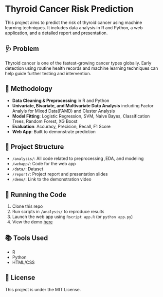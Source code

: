 # Thyroid Cancer Risk Prediction

This project aims to predict the risk of thyroid cancer using machine learning techniques. It includes data analysis in R and Python, a web application, and a detailed report and presentation.

## 🩺 Problem

Thyroid cancer is one of the fastest-growing cancer types globally. Early detection using routine health records and machine learning techniques can help guide further testing and intervention.

## 🧪 Methodology

- **Data Cleaning & Preprocessing** in R and Python
- **Univariate, Bivariate, and Multivariate Data Analysis** including Factor Analyis for Mixed Data(FAMD) and Cluster Analysis
- **Model Fitting**: Logistic Regression, SVM, Naive Bayes, Classification Trees, Random Forest, XG Boost
- **Evaluation**: Accuracy, Precision, Recall, F1 Score
- **Web App**: Built to demonstrate prediction 

## 📁 Project Structure

- `/analysis/`: All code related to preprocessing ,EDA, and modeling
- `/webapp/`: Code for the web app 
- `/data/`: Dataset 
- `/report/`: Project report and presentation slides
- `/demo/`: Link to the demonstration video

## 🚀 Running the Code

1. Clone this repo
2. Run scripts in `/analysis/` to reproduce results
3. Launch the web app using `Rscript app.R` (or `python app.py`)
4. View the demo [here](https://your-link.com)

## 📚 Tools Used

- R 
- Python 
- HTML/CSS 

## 📜 License

This project is under the MIT License.
